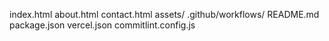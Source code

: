 index.html
about.html
contact.html
assets/
.github/workflows/
README.md
package.json
vercel.json
commitlint.config.js
